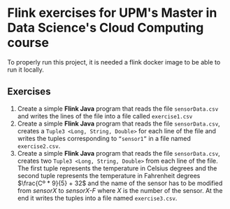 # Flink exercises for UPM's Master in Data Science's Cloud Computing course

To properly run this project, it is needed a flink docker image to be able to run it locally.

## Exercises

1. Create a simple **Flink Java** program that reads the file `sensorData.csv` and writes the lines of the file into a file called `exercise1.csv`
2. Create a simple **Flink Java** program that reads the file `sensorData.csv`, creates a `Tuple3 <Long, String, Double>` for each line of the file and writes the tuples corresponding to `“sensor1”` in a file named `exercise2.csv`.
3. Create a simple **Flink Java** program that reads the file `sensorData.csv`, creates two `Tuple3 <Long, String, Double>` from each line of the file. The first tuple represents the temperature in Celsius degrees and the second tuple represents the temperature in Fahrenheit degrees $\frac{Cº * 9}{5} + 32$ and the name of the sensor has to be modified from *sensorX* to *sensorX-F* where *X* is the number of the sensor. At the end it writes the tuples into a file named `exercise3.csv`.
